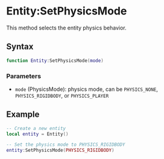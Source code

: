 # Entity:SetPhysicsMode

This method selects the entity physics behavior.

## Syntax

```lua
function Entity:SetPhysicsMode(mode)
```

### Parameters

- `mode` (PhysicsMode): physics mode, can be `PHYSICS_NONE`, `PHYSICS_RIGIDBODY`, or `PHYSICS_PLAYER`

## Example

```lua
-- Create a new entity
local entity = Entity()

-- Set the physics mode to PHYSICS_RIGIDBODY
entity:SetPhysicsMode(PHYSICS_RIGIDBODY)
```